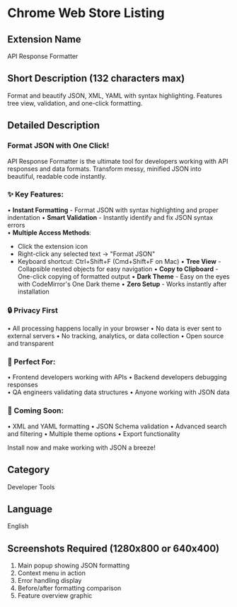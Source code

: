 # Chrome Web Store Listing

## Extension Name
API Response Formatter

## Short Description (132 characters max)
Format and beautify JSON, XML, YAML with syntax highlighting. Features tree view, validation, and one-click formatting.

## Detailed Description

### Format JSON with One Click! 

API Response Formatter is the ultimate tool for developers working with API responses and data formats. Transform messy, minified JSON into beautiful, readable code instantly.

### ✨ Key Features:
• **Instant Formatting** - Format JSON with syntax highlighting and proper indentation
• **Smart Validation** - Instantly identify and fix JSON syntax errors  
• **Multiple Access Methods**:
  - Click the extension icon
  - Right-click any selected text → "Format JSON"
  - Keyboard shortcut: Ctrl+Shift+F (Cmd+Shift+F on Mac)
• **Tree View** - Collapsible nested objects for easy navigation
• **Copy to Clipboard** - One-click copying of formatted output
• **Dark Theme** - Easy on the eyes with CodeMirror's One Dark theme
• **Zero Setup** - Works instantly after installation

### 🔒 Privacy First
• All processing happens locally in your browser
• No data is ever sent to external servers
• No tracking, analytics, or data collection
• Open source and transparent

### 🚀 Perfect For:
• Frontend developers working with APIs
• Backend developers debugging responses  
• QA engineers validating data structures
• Anyone working with JSON data

### 📱 Coming Soon:
• XML and YAML formatting
• JSON Schema validation
• Advanced search and filtering
• Multiple theme options
• Export functionality

Install now and make working with JSON a breeze!

## Category
Developer Tools

## Language
English

## Screenshots Required (1280x800 or 640x400)
1. Main popup showing JSON formatting
2. Context menu in action
3. Error handling display
4. Before/after formatting comparison
5. Feature overview graphic